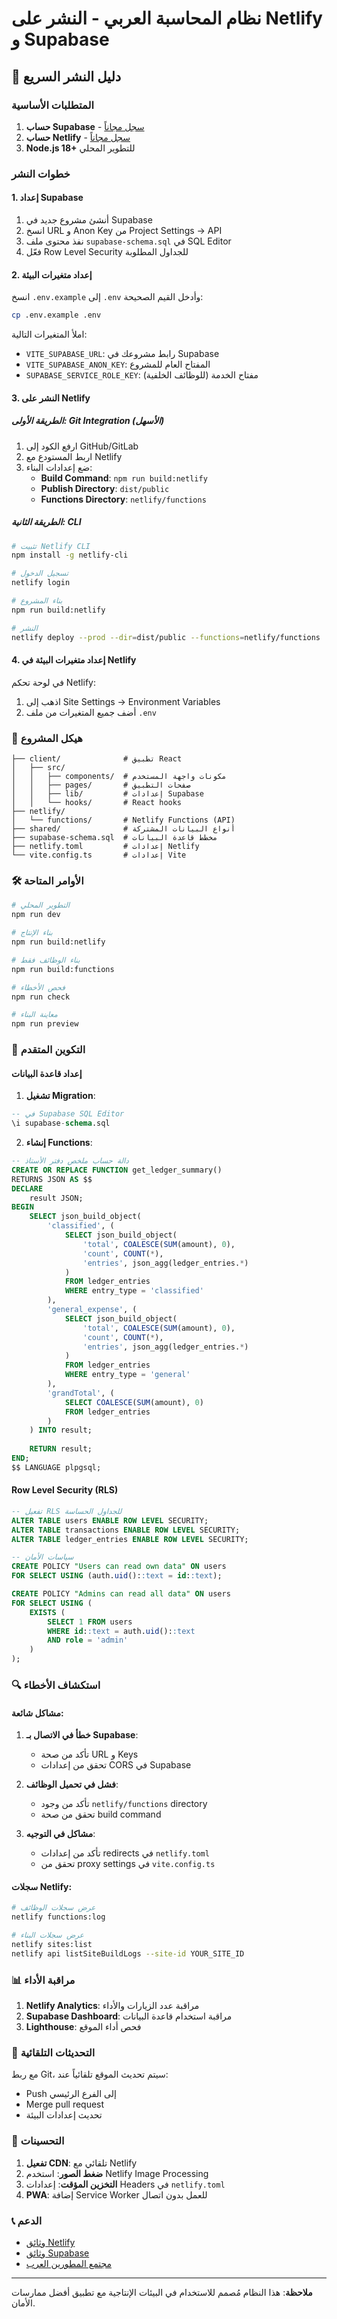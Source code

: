 # نظام المحاسبة العربي - النشر على Netlify و Supabase

## 🚀 دليل النشر السريع

### المتطلبات الأساسية

1. **حساب Supabase** - [سجل مجاناً](https://supabase.com)
2. **حساب Netlify** - [سجل مجاناً](https://netlify.com)
3. **Node.js 18+** للتطوير المحلي

### خطوات النشر

#### 1. إعداد Supabase

1. أنشئ مشروع جديد في Supabase
2. انسخ URL و Anon Key من Project Settings → API
3. نفذ محتوى ملف `supabase-schema.sql` في SQL Editor
4. فعّل Row Level Security للجداول المطلوبة

#### 2. إعداد متغيرات البيئة

انسخ `.env.example` إلى `.env` وأدخل القيم الصحيحة:

```bash
cp .env.example .env
```

املأ المتغيرات التالية:
- `VITE_SUPABASE_URL`: رابط مشروعك في Supabase
- `VITE_SUPABASE_ANON_KEY`: المفتاح العام للمشروع
- `SUPABASE_SERVICE_ROLE_KEY`: مفتاح الخدمة (للوظائف الخلفية)

#### 3. النشر على Netlify

##### الطريقة الأولى: Git Integration (الأسهل)

1. ارفع الكود إلى GitHub/GitLab
2. اربط المستودع مع Netlify
3. ضع إعدادات البناء:
   - **Build Command**: `npm run build:netlify`
   - **Publish Directory**: `dist/public`
   - **Functions Directory**: `netlify/functions`

##### الطريقة الثانية: CLI

```bash
# تثبيت Netlify CLI
npm install -g netlify-cli

# تسجيل الدخول
netlify login

# بناء المشروع
npm run build:netlify

# النشر
netlify deploy --prod --dir=dist/public --functions=netlify/functions
```

#### 4. إعداد متغيرات البيئة في Netlify

في لوحة تحكم Netlify:
1. اذهب إلى Site Settings → Environment Variables
2. أضف جميع المتغيرات من ملف `.env`

### 📁 هيكل المشروع

```
├── client/              # تطبيق React
│   ├── src/
│   │   ├── components/  # مكونات واجهة المستخدم
│   │   ├── pages/       # صفحات التطبيق
│   │   ├── lib/         # إعدادات Supabase
│   │   └── hooks/       # React hooks
├── netlify/
│   └── functions/       # Netlify Functions (API)
├── shared/              # أنواع البيانات المشتركة
├── supabase-schema.sql  # مخطط قاعدة البيانات
├── netlify.toml         # إعدادات Netlify
└── vite.config.ts       # إعدادات Vite
```

### 🛠️ الأوامر المتاحة

```bash
# التطوير المحلي
npm run dev

# بناء الإنتاج
npm run build:netlify

# بناء الوظائف فقط
npm run build:functions

# فحص الأخطاء
npm run check

# معاينة البناء
npm run preview
```

### 🔧 التكوين المتقدم

#### إعداد قاعدة البيانات

1. **تشغيل Migration**:
```sql
-- في Supabase SQL Editor
\i supabase-schema.sql
```

2. **إنشاء Functions**:
```sql
-- دالة حساب ملخص دفتر الأستاذ
CREATE OR REPLACE FUNCTION get_ledger_summary()
RETURNS JSON AS $$
DECLARE
    result JSON;
BEGIN
    SELECT json_build_object(
        'classified', (
            SELECT json_build_object(
                'total', COALESCE(SUM(amount), 0),
                'count', COUNT(*),
                'entries', json_agg(ledger_entries.*)
            )
            FROM ledger_entries 
            WHERE entry_type = 'classified'
        ),
        'general_expense', (
            SELECT json_build_object(
                'total', COALESCE(SUM(amount), 0),
                'count', COUNT(*),
                'entries', json_agg(ledger_entries.*)
            )
            FROM ledger_entries 
            WHERE entry_type = 'general'
        ),
        'grandTotal', (
            SELECT COALESCE(SUM(amount), 0)
            FROM ledger_entries
        )
    ) INTO result;
    
    RETURN result;
END;
$$ LANGUAGE plpgsql;
```

#### Row Level Security (RLS)

```sql
-- تفعيل RLS للجداول الحساسة
ALTER TABLE users ENABLE ROW LEVEL SECURITY;
ALTER TABLE transactions ENABLE ROW LEVEL SECURITY;
ALTER TABLE ledger_entries ENABLE ROW LEVEL SECURITY;

-- سياسات الأمان
CREATE POLICY "Users can read own data" ON users
FOR SELECT USING (auth.uid()::text = id::text);

CREATE POLICY "Admins can read all data" ON users
FOR SELECT USING (
    EXISTS (
        SELECT 1 FROM users 
        WHERE id::text = auth.uid()::text 
        AND role = 'admin'
    )
);
```

### 🔍 استكشاف الأخطاء

#### مشاكل شائعة:

1. **خطأ في الاتصال بـ Supabase**:
   - تأكد من صحة URL و Keys
   - تحقق من إعدادات CORS في Supabase

2. **فشل في تحميل الوظائف**:
   - تأكد من وجود `netlify/functions` directory
   - تحقق من صحة build command

3. **مشاكل في التوجيه**:
   - تأكد من إعدادات redirects في `netlify.toml`
   - تحقق من proxy settings في `vite.config.ts`

#### سجلات Netlify:

```bash
# عرض سجلات الوظائف
netlify functions:log

# عرض سجلات البناء
netlify sites:list
netlify api listSiteBuildLogs --site-id YOUR_SITE_ID
```

### 📊 مراقبة الأداء

1. **Netlify Analytics**: مراقبة عدد الزيارات والأداء
2. **Supabase Dashboard**: مراقبة استخدام قاعدة البيانات
3. **Lighthouse**: فحص أداء الموقع

### 🔄 التحديثات التلقائية

مع ربط Git، سيتم تحديث الموقع تلقائياً عند:
- Push إلى الفرع الرئيسي
- Merge pull request
- تحديث إعدادات البيئة

### 🚀 التحسينات

1. **تفعيل CDN**: تلقائي مع Netlify
2. **ضغط الصور**: استخدم Netlify Image Processing
3. **التخزين المؤقت**: إعدادات Headers في `netlify.toml`
4. **PWA**: إضافة Service Worker للعمل بدون اتصال

### 📞 الدعم

- [وثائق Netlify](https://docs.netlify.com/)
- [وثائق Supabase](https://supabase.com/docs)
- [مجتمع المطورين العرب](https://discord.gg/arab-developers)

---

**ملاحظة**: هذا النظام مُصمم للاستخدام في البيئات الإنتاجية مع تطبيق أفضل ممارسات الأمان.
